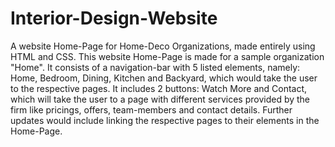 # Interior-Design-Website
A website Home-Page for Home-Deco Organizations, made entirely using HTML and CSS. 
This website Home-Page is made for a sample organization "Home". It consists of a navigation-bar with 5 listed elements, namely: Home, Bedroom, Dining, Kitchen and Backyard, which would take the user to the respective pages. It includes 2 buttons: Watch More and Contact, which will take the user to a page with different services provided by the firm like pricings, offers, team-members and contact details. 
Further updates would include linking the respective pages to their elements in the Home-Page. 


